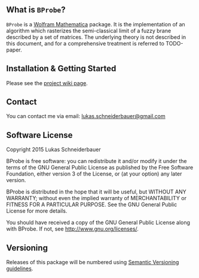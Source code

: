 ## What is `BProbe`?

`BProbe` is a [Wolfram Mathematica](https://www.wolfram.com/mathematica/) package. It is the implementation of an algorithm which rasterizes the semi-classical limit of a fuzzy brane described by a set of matrices. The underlying theory is not described in this document, and for a comprehensive treatment is referred to TODO-paper.



## Installation & Getting Started

Please see the [project wiki page](https://github.com/vootey/BProbe/wiki/Installation-&-Getting-Started).



## Contact

You can contact me via email: lukas.schneiderbauer@gmail.com



## Software License

Copyright 2015 Lukas Schneiderbauer


BProbe is free software: you can redistribute it and/or modify
it under the terms of the GNU General Public License as published by
the Free Software Foundation, either version 3 of the License, or
(at your option) any later version.

BProbe is distributed in the hope that it will be useful,
but WITHOUT ANY WARRANTY; without even the implied warranty of
MERCHANTABILITY or FITNESS FOR A PARTICULAR PURPOSE.  See the
GNU General Public License for more details.

You should have received a copy of the GNU General Public License
along with BProbe.  If not, see <http://www.gnu.org/licenses/>.



## Versioning

Releases of this package will be numbered using [Semantic Versioning guidelines](http://semver.org/).
